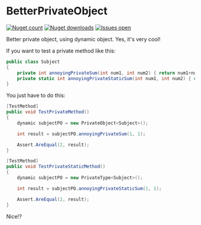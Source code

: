 # BetterPrivateObject

[![Nuget count](http://img.shields.io/nuget/v/BetterPrivateObject.svg)](https://www.nuget.org/packages/BetterPrivateObject/)
[![Nuget downloads](http://img.shields.io/nuget/dt/BetterPrivateObject.svg)](https://www.nuget.org/packages/BetterPrivateObject/)
[![Issues open](http://img.shields.io/github/issues-raw/douglasaguiar/BetterPrivateObject.svg)](https://huboard.com/douglasaguiar/BetterPrivateObject/)

Better private object, using dynamic object. Yes, it's very cool!

If you want to test a private method like this:

```csharp
public class Subject
{
	private int annoyingPrivateSum(int num1, int num2) { return num1+num2; }
	private static int annoyingPrivateStaticSum(int num1, int num2) { return num1+num2; }
}
```

You just have to do this:

```csharp
[TestMethod]
public void TestPrivateMethod()
{
	dynamic subjectPO = new PrivateObject<Subject>();

	int result = subjectPO.annoyingPrivateSum(1, 1);

	Assert.AreEqual(2, result);
}

[TestMethod]
public void TestPrivateStaticMethod()
{
	dynamic subjectPO = new PrivateType<Subject>();

	int result = subjectPO.annoyingPrivateStaticSum(1, 1);

	Assert.AreEqual(2, result);
}
```

Nice!?
